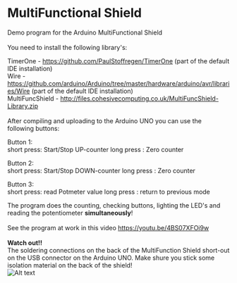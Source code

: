 # MultiFunctional Shield

Demo program for the Arduino MultiFunctional Shield
<br />
<br />
You need to install the following library's:

TimerOne          - https://github.com/PaulStoffregen/TimerOne (part of the default IDE installation)
<br />
Wire              - https://github.com/arduino/Arduino/tree/master/hardware/arduino/avr/libraries/Wire (part of the default IDE installation)
<br />
MultiFuncShield   - http://files.cohesivecomputing.co.uk/MultiFuncShield-Library.zip
<br />
<br />
After compiling and uploading to the Arduino UNO you can use the following buttons:

  Button 1:<br /> 
      short press: Start/Stop UP-counter
      long press : Zero counter  


  Button 2:<br /> 
      short press: Start/Stop DOWN-counter
      long press : Zero counter  


  Button 3:<br /> 
      short press: read Potmeter value
      long press : return to previous mode  

The program does the counting, checking buttons, lighting the LED's and reading the potentiometer <b>simultaneously</b>!
<br /><br />
See the program at work in this video https://youtu.be/4BS07XFOi9w
<br /><br />
<b>Watch out!!</b>
<br />
The soldering connections on the back of the MultiFunction Shield short-out on the USB connector on the Arduino UNO. Make shure you stick some isolation material on the back of the shield!
<br />
![Alt text](https://github.com/mrWheel/MultiFunctionalShield/blob/master/IMG_3403.JPG?raw=true "Isolate LED connections")
